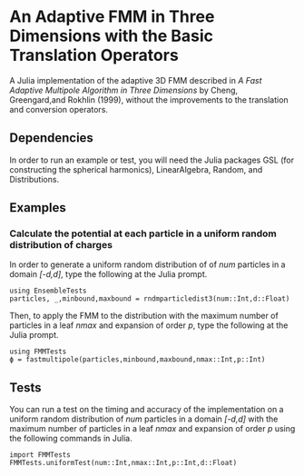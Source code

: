 # An Adaptive FMM in Three Dimensions with the Basic Translation Operators

A Julia implementation of the adaptive 3D FMM described in *A Fast Adaptive Multipole Algorithm
in Three Dimensions* by Cheng, Greengard,and Rokhlin (1999), without the improvements to the translation and 
conversion operators. 

## Dependencies

In order to run an example or test, you will need the Julia packages GSL (for constructing the spherical harmonics), LinearAlgebra, Random, and Distributions. 

## Examples
### Calculate the potential at each particle in a uniform random distribution of charges
In order to generate a uniform random distribution of of *num* particles in a domain *[-d,d]*, type the following at the Julia prompt.

```
using EnsembleTests
particles, _,minbound,maxbound = rndmparticledist3(num::Int,d::Float)
```

Then, to apply the FMM to the distribution with the maximum number of particles in a leaf *nmax* and expansion of order *p*, type the following at the Julia prompt.

```
using FMMTests
ϕ = fastmultipole(particles,minbound,maxbound,nmax::Int,p::Int)
```

## Tests

You can run a test on the timing and accuracy of the implementation on a uniform random distribution of *num* particles in a domain *[-d,d]* with the maximum number of particles in a leaf *nmax* and expansion of order *p* using the following commands in Julia.

```
import FMMTests
FMMTests.uniformTest(num::Int,nmax::Int,p::Int,d::Float)
```
